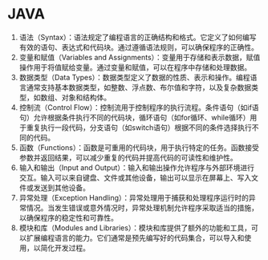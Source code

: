 # JAVA

1. 语法（Syntax）：语法规定了编程语言的正确结构和格式。它定义了如何编写有效的语句、表达式和代码块。通过遵循语法规则，可以确保程序的正确性。
2. 变量和赋值（Variables and Assignments）：变量用于存储和表示数据，赋值操作用于将值赋给变量。通过变量和赋值，可以在程序中存储和处理数据。
3. 数据类型（Data Types）：数据类型定义了数据的性质、表示和操作。编程语言通常支持基本数据类型，如整数、浮点数、布尔值和字符，以及复杂数据类型，如数组、对象和结构体。
4. 控制流（Control Flow）：控制流用于控制程序的执行流程。条件语句（如if语句）允许根据条件执行不同的代码块，循环语句（如for循环、while循环）用于重复执行一段代码，分支语句（如switch语句）根据不同的条件选择执行不同的代码。
5. 函数（Functions）：函数是可重用的代码块，用于执行特定的任务。函数接受参数并返回结果，可以减少重复的代码并提高代码的可读性和维护性。
6. 输入和输出（Input and Output）：输入和输出操作允许程序与外部环境进行交互。输入可以来自键盘、文件或其他设备，输出可以显示在屏幕上、写入文件或发送到其他设备。
7. 异常处理（Exception Handling）：异常处理用于捕获和处理程序运行时的异常情况。当发生错误或意外情况时，异常处理机制允许程序采取适当的措施，以确保程序的稳定性和可靠性。
8. 模块和库（Modules and Libraries）：模块和库提供了额外的功能和工具，可以扩展编程语言的能力。它们通常是预先编写好的代码集合，可以导入和使用，以简化开发过程。